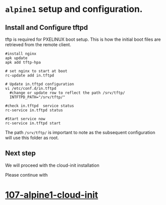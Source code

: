 # `alpine1` setup and configuration.

## Install and Configure tftpd
tftp is required for PXELINUX boot setup.
This is how the initial boot files are retrieved from the remote client.
```
#install nginx 
apk update
apk add tftp-hpa

# set nginx to start at boot
rc-update add in.tftpd

# Update in.tftpd configuration
vi /etc/conf.d/in.tftpd
  #change or update row to reflect the path /srv/tftp/
  INTFTPD_PATH="/srv/tftp/"

#check in.tftpd  service status
rc-service in.tftpd status

#Start service now
rc-service in.tftpd start
```

The path `/srv/tftp/` is important to note as the subsequent configuration will use this folder as root.

## Next step

We will proceed with the cloud-init installation 

Please continue with 
# [107-alpine1-cloud-init](./107-alpine1-cloud-init.md)

